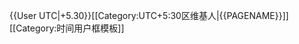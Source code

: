 {{User UTC|+5.30}}<includeonly>[[Category:UTC+5:30区维基人|{{PAGENAME}}]]</includeonly><noinclude>
[[Category:时间用户框模板]]
</noinclude>